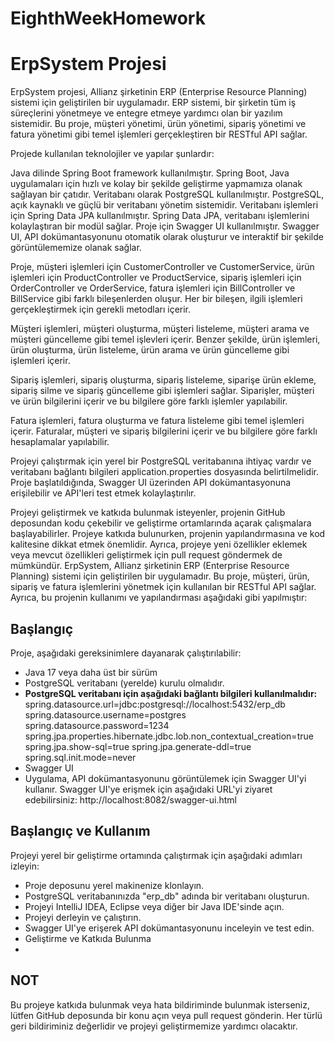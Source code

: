 # EighthWeekHomework
# ErpSystem Projesi

ErpSystem projesi, Allianz şirketinin ERP (Enterprise Resource Planning) sistemi için geliştirilen bir uygulamadır. ERP sistemi, bir şirketin tüm iş süreçlerini yönetmeye ve entegre etmeye yardımcı olan bir yazılım sistemidir. Bu proje, müşteri yönetimi, ürün yönetimi, sipariş yönetimi ve fatura yönetimi gibi temel işlemleri gerçekleştiren bir RESTful API sağlar.

Projede kullanılan teknolojiler ve yapılar şunlardır:

Java dilinde Spring Boot framework kullanılmıştır. Spring Boot, Java uygulamaları için hızlı ve kolay bir şekilde geliştirme yapmamıza olanak sağlayan bir çatıdır.
Veritabanı olarak PostgreSQL kullanılmıştır. PostgreSQL, açık kaynaklı ve güçlü bir veritabanı yönetim sistemidir.
Veritabanı işlemleri için Spring Data JPA kullanılmıştır. Spring Data JPA, veritabanı işlemlerini kolaylaştıran bir modül sağlar.
Proje için Swagger UI kullanılmıştır. Swagger UI, API dokümantasyonunu otomatik olarak oluşturur ve interaktif bir şekilde görüntülememize olanak sağlar.


Proje, müşteri işlemleri için CustomerController ve CustomerService, ürün işlemleri için ProductController ve ProductService, sipariş işlemleri için OrderController ve OrderService, fatura işlemleri için BillController ve BillService gibi farklı bileşenlerden oluşur. Her bir bileşen, ilgili işlemleri gerçekleştirmek için gerekli metodları içerir.

Müşteri işlemleri, müşteri oluşturma, müşteri listeleme, müşteri arama ve müşteri güncelleme gibi temel işlevleri içerir. Benzer şekilde, ürün işlemleri, ürün oluşturma, ürün listeleme, ürün arama ve ürün güncelleme gibi işlemleri içerir.

Sipariş işlemleri, sipariş oluşturma, sipariş listeleme, siparişe ürün ekleme, sipariş silme ve sipariş güncelleme gibi işlemleri sağlar. Siparişler, müşteri ve ürün bilgilerini içerir ve bu bilgilere göre farklı işlemler yapılabilir.

Fatura işlemleri, fatura oluşturma ve fatura listeleme gibi temel işlemleri içerir. Faturalar, müşteri ve sipariş bilgilerini içerir ve bu bilgilere göre farklı hesaplamalar yapılabilir.

Projeyi çalıştırmak için yerel bir PostgreSQL veritabanına ihtiyaç vardır ve veritabanı bağlantı bilgileri application.properties dosyasında belirtilmelidir. Proje başlatıldığında, Swagger UI üzerinden API dokümantasyonuna erişilebilir ve API'leri test etmek kolaylaştırılır.

Projeyi geliştirmek ve katkıda bulunmak isteyenler, projenin GitHub deposundan kodu çekebilir ve geliştirme ortamlarında açarak çalışmalara başlayabilirler. Projeye katkıda bulunurken, projenin yapılandırmasına ve kod kalitesine dikkat etmek önemlidir. Ayrıca, projeye yeni özellikler eklemek veya mevcut özellikleri geliştirmek için pull request göndermek de mümkündür.
ErpSystem, Allianz şirketinin ERP (Enterprise Resource Planning) sistemi için geliştirilen bir uygulamadır. Bu proje, müşteri, ürün, sipariş ve fatura işlemlerini yönetmek için kullanılan bir RESTful API sağlar. Ayrıca, bu projenin kullanımı ve yapılandırması aşağıdaki gibi yapılmıştır:

## Başlangıç
Proje, aşağıdaki gereksinimlere dayanarak çalıştırılabilir:

- Java 17 veya daha üst bir sürüm
- PostgreSQL veritabanı (yerelde) kurulu olmalıdır.
- **PostgreSQL veritabanı için aşağıdaki bağlantı bilgileri kullanılmalıdır:**
spring.datasource.url=jdbc:postgresql://localhost:5432/erp_db
spring.datasource.username=postgres
spring.datasource.password=1234
spring.jpa.properties.hibernate.jdbc.lob.non_contextual_creation=true
spring.jpa.show-sql=true
spring.jpa.generate-ddl=true
spring.sql.init.mode=never
- Swagger UI
- Uygulama, API dokümantasyonunu görüntülemek için Swagger UI'yi kullanır. Swagger UI'ye erişmek için aşağıdaki URL'yi ziyaret edebilirsiniz:
http://localhost:8082/swagger-ui.html
## Başlangıç ve Kullanım
Projeyi yerel bir geliştirme ortamında çalıştırmak için aşağıdaki adımları izleyin:

- Proje deposunu yerel makinenize klonlayın.
- PostgreSQL veritabanınızda "erp_db" adında bir veritabanı oluşturun.
- Projeyi IntelliJ IDEA, Eclipse veya diğer bir Java IDE'sinde açın.
- Projeyi derleyin ve çalıştırın.
- Swagger UI'ye erişerek API dokümantasyonunu inceleyin ve test edin.
- Geliştirme ve Katkıda Bulunma
- 
## NOT 
Bu projeye katkıda bulunmak veya hata bildiriminde bulunmak isterseniz, lütfen GitHub deposunda bir konu açın veya pull request gönderin. Her türlü geri bildiriminiz değerlidir ve projeyi geliştirmemize yardımcı olacaktır.
